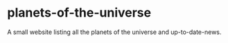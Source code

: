 planets-of-the-universe
=======================

A small website listing all the planets of the universe and up-to-date-news.
